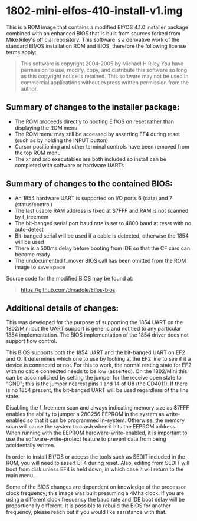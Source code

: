 # 1802-mini-elfos-410-install-v1.img

This is a ROM image that contains a modified Elf/OS 4.1.0 installer package combined with an enhanced BIOS that is built from sources forked from Mike Riley's official repository. This software is a derivative work of the standard Elf/OS installation ROM and BIOS, therefore the following license terms apply:

> This software is copyright 2004-2005 by Michael H Riley
> You have permission to use, modify, copy, and distribute
> this software so long as this copyright notice is retained.
> This software may not be used in commercial applications
> without express written permission from the author.

## Summary of changes to the installer package:

* The ROM proceeds directly to booting Elf/OS on reset rather than displaying the ROM menu
* The ROM menu may still be accessed by asserting EF4 during reset (such as by holding the INPUT button)
* Cursor positioning and other terminal controls have been removed from the top ROM menu
* The xr and xrb executables are both included so install can be completed with software or hardware UARTs

## Summary of changes to the contained BIOS:

* An 1854 hardware UART is supported on I/O ports 6 (data) and 7 (status/control)
* The last usable RAM address is fixed at $7FFF and RAM is not scanned by f_freemem
* The bit-banged serial port baud rate is set to 4800 baud at reset with no auto-detect
* Bit-banged serial will be used if a cable is detected, otherwise the 1854 will be used
* There is a 500ms delay before booting from IDE so that the CF card can become ready
* The undocumented f_mover BIOS call has been omitted from the ROM image to save space

Source code for the modified BIOS may be found at:

> https://github.com/dmadole/Elfos-bios

## Additional details of changes:

This was developed for the purpose of supporting the 1854 UART on the 1802/Mini but the UART support is generic and not tied to any particular 1854 implementation. The BIOS implementation of the 1854 driver does not support flow control.

This BIOS supports both the 1854 UART and the bit-banged UART on EF2 and Q. It determines which one to use by looking at the EF2 line to see if it a device is connected or not. For this to work, the normal resting state for EF2 with no cable connected needs to be low (asserted). On the 1802/Mini this can be accomplished by setting the jumper for the receive open state to "GND"; this is the jumper nearest pins 1 and 14 of U8 (the CD4011). If there is no 1854 present, the bit-banged UART will be used regardless of the line state.

Disabling the f_freemem scan and always indicating memory size as $7FFF enables the ability to jumper a 28C256 EEPROM in the system as write-enabled so that it can be programmed in-system. Otherwise, the memory scan will cause the system to crash when it hits the EEPROM address. When running with the EEPROM hardware-write-enabled, it is important to use the software-write-protect feature to prevent data from being accidentally written.

In order to install Elf/OS or access the tools such as SEDIT included in the ROM, you will need to assert EF4 during reset. Also, editing from SEDIT will boot from disk unless EF4 is held down, in which case it will return to the main menu.

Some of the BIOS changes are dependent on knowledge of the processor clock frequency; this image was built presuming a 4Mhz clock. If you are using a different clock frequency the baud rate and IDE boot delay will be proportionally different. It is possible to rebuild the BIOS for another frequency, please reach out if you would like assistance with that.
